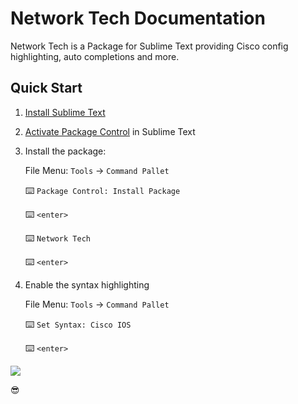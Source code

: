 # Network Tech Documentation

Network Tech is a Package for Sublime Text providing Cisco config highlighting, auto completions and more.

## Quick Start

1. [Install Sublime Text](https://www.sublimetext.com/)

2. [Activate Package Control](https://packagecontrol.io/installation) in Sublime Text

3. Install the package:

    File Menu: `Tools` → `Command Pallet`
      
    :keyboard: `Package Control: Install Package`

    :keyboard: `<enter>`
      
    :keyboard: `Network Tech`

    :keyboard: `<enter>`

4. Enable the syntax highlighting

    File Menu: `Tools` → `Command Pallet`

    :keyboard: `Set Syntax: Cisco IOS`

    :keyboard: `<enter>`

![](/src/img/cisco_ios_demo.gif)

😎
